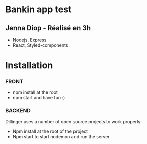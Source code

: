 # Bankin app test 
## Jenna Diop - Réalisé en 3h


- Nodejs, Express
- React, Styled-components

# Installation

### FRONT

- npm install at the root
- npm start and have fun :) 

### BACKEND

Dillinger uses a number of open source projects to work properly:

- Npm install at the root of the project
- Npm start to start nodemon and run the server